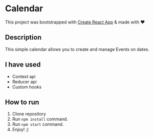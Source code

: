 # Calendar

This project was bootstrapped with [Create React App](https://github.com/facebook/create-react-app) & made with ♥

## Description

This simple calendar allows you to create and manage Events on dates.

## I have used

* Context api
* Reducer api
* Custom hooks

## How to run

1. Clone repository
2. Run `npm install` command.
3. Run `npm start` command.
4. Enjoy! ;)
